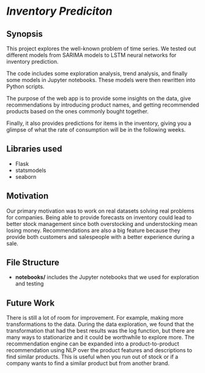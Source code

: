 # _Inventory Prediciton_

## Synopsis

This project explores the well-known problem of time series. We tested out different models from SARIMA models to LSTM neural networks for inventory prediction.

The code includes some exploration analysis, trend analysis, and finally some models in Jupyter notebooks. These models were then rewritten into Python scripts.

The purpose of the web app is to provide some insights on the data, give recommendations by introducing product names, and getting recommended products based on the ones commonly bought together.

Finally, it also provides predictions for items in the inventory, giving you a glimpse of what the rate of consumption will be in the following weeks.

## Libraries used

- Flask
- statsmodels
- seaborn

## Motivation

Our primary motivation was to work on real datasets solving real problems for companies. Being able to provide forecasts on inventory could lead to better stock management since both overstocking and understocking mean losing money. Recommendations are also a big feature because they provide both customers and salespeople with a better experience during a sale.

## File Structure

- **notebooks/** includes the Jupyter notebooks that we used for exploration and testing

## Future Work

There is still a lot of room for improvement. For example, making more transformations to the data. During the data exploration, we found that the transformation that had the best results was the log function, but there are many ways to stationarize and it could be worthwhile to explore more. The recommendation engine can be expanded into a product-to-product recommendation using NLP over the product features and descriptions to find similar products. This is useful when you run out of stock or if a company wants to find a similar product but from another brand.
